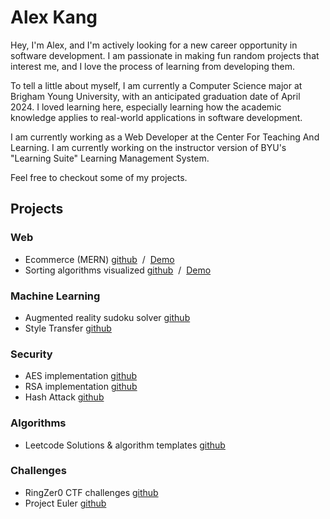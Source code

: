 # Alex Kang

Hey, I'm Alex, and I'm actively looking for a new career opportunity in software development. I am passionate in making fun random projects that interest me, and I love the process of learning from developing them.

To tell a little about myself, I am currently a Computer Science major at Brigham Young University, with an anticipated graduation date of April 2024. I loved learning here, especially learning how the academic knowledge applies to real-world applications in software development.

I am currently working as a Web Developer at the Center For Teaching And Learning. I am currently working on the instructor version of BYU's "Learning Suite" Learning Management System.

Feel free to checkout some of my projects.

## Projects

### Web
- Ecommerce (MERN)
[github](https://github.com/halexkang/hangy-shop)
&nbsp;/&nbsp;
[Demo](hangy-shop.onrender.com)
- Sorting algorithms visualized
[github](https://github.com/halexkang/sorting-visualized-vue)
&nbsp;/&nbsp;
[Demo](https://halexkang.github.io/sorting-visualized-vue/)

### Machine Learning
- Augmented reality sudoku solver
[github](https://github.com/halexkang/ar-sudoku)
- Style Transfer
[github](https://github.com/halexkang/style-transfer/blob/main/style-transfer.ipynb)

### Security
- AES implementation
[github](https://github.com/halexkang/AES)
- RSA implementation
[github](https://github.com/halexkang/RSA)
- Hash Attack
[github](https://github.com/halexkang/hash-attack)

### Algorithms
- Leetcode Solutions & algorithm templates
[github](https://github.com/halexkang/leetcode)

### Challenges
- RingZer0 CTF challenges
[github](https://github.com/halexkang/ringzer0)
- Project Euler
[github](https://github.com/halexkang/proj-euler)
